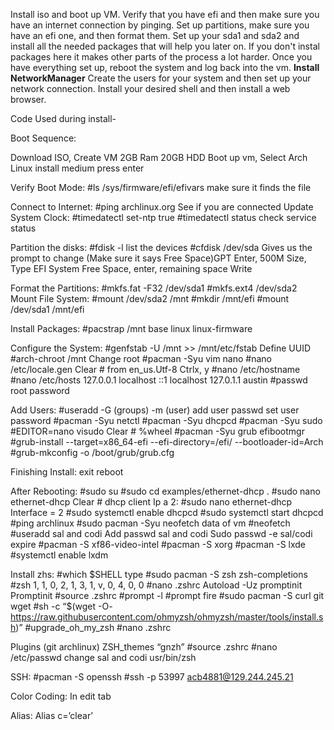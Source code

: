 Install iso and boot up VM. Verify that you have efi and then make sure you have an internet connection by pinging. Set up partitions, make sure you have an efi one, and then format them. Set up your sda1 and sda2 and install all the needed packages that will help you later on. If you don't instal packages here it makes other parts of the process a lot harder. Once you have everything set up, reboot the system and log back into the vm. **Install NetworkManager** Create the users for your system and then set up your network connection. Install your desired shell and then install a web browser. 


Code Used during install-


Boot Sequence:

Download ISO, Create VM 2GB Ram 20GB HDD
Boot up vm, Select Arch Linux install medium press enter

Verify Boot Mode:
#ls /sys/firmware/efi/efivars		make sure it finds the file

Connect to Internet:
#ping archlinux.org 		See if you are connected
Update System Clock:
#timedatectl set-ntp true
#timedatectl status		check service status

Partition the disks:
#fdisk -l 			list the devices
#cfdisk /dev/sda	Gives us the prompt to change (Make sure it says Free Space)GPT
Enter, 500M Size, Type EFI System
Free Space, enter, remaining space
Write

Format the Partitions:
#mkfs.fat -F32 /dev/sda1
#mkfs.ext4 /dev/sda2
Mount File System:
#mount /dev/sda2 /mnt
#mkdir /mnt/efi
#mount /dev/sda1 /mnt/efi

Install Packages:
#pacstrap /mnt base linux linux-firmware

Configure the System:
#genfstab -U /mnt >> /mnt/etc/fstab		Define UUID
#arch-chroot /mnt				Change root
#pacman -Syu vim nano
#nano /etc/locale.gen
Clear # from en_us.Utf-8
Ctrlx, y
#nano /etc/hostname
#nano /etc/hosts
127.0.0.1 	localhost
::1		localhost
127.0.1.1	austin
#passwd				root password

Add Users:
#useradd -G (groups) -m (user)	add user
passwd				set user password
#pacman -Syu netctl
#pacman -Syu dhcpcd
#pacman -Syu sudo
#EDITOR=nano visudo
Clear # %wheel
#pacman -Syu grub efibootmgr
#grub-install --target=x86_64-efi --efi-directory=/efi/ --bootloader-id=Arch
#grub-mkconfig -o /boot/grub/grub.cfg

Finishing Install:
exit
reboot

After Rebooting:
#sudo su
#sudo cd examples/ethernet-dhcp .
#sudo nano ethernet-dhcp
Clear # dhcp client
Ip a
2:
#sudo nano ethernet-dhcp 
Interface = 2
#sudo systemctl enable dhcpcd
#sudo systemctl start dhcpcd
#ping archlinux
#sudo pacman -Syu neofetch		data of vm
#neofetch
#useradd sal and codi
Add passwd sal and codi
Sudo passwd -e sal/codi	expire
#pacman -S xf86-video-intel
#pacman -S xorg
#pacman -S lxde
#systemctl enable lxdm

Install zhs:
#which $SHELL	    type
#sudo pacman -S zsh zsh-completions
#zsh
1, 1, 0, 2, 1, 3, 1, v, 0, 4, 0, 0
#nano .zshrc
Autoload -Uz promptinit
Promptinit
#source .zshrc
#prompt -l
#prompt fire
#sudo pacman -S curl git wget
#sh -c “$(wget -O- https://raw.githubusercontent.com/ohmyzsh/ohmyzsh/master/tools/install.sh)”
#upgrade_oh_my_zsh
#nano .zshrc

Plugins  (git archlinux)
ZSH_themes “gnzh”
#source .zshrc
#nano /etc/passwd			change sal and codi usr/bin/zsh

SSH:
#pacman -S openssh
#ssh -p 53997 acb4881@129.244.245.21

Color Coding:
In edit tab

Alias:
Alias c=’clear’
